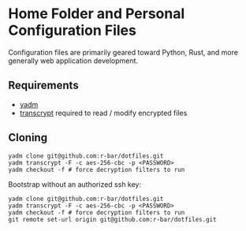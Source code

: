 # Home Folder and Personal Configuration Files

Configuration files are primarily geared toward Python, Rust, and more generally
web application development.

## Requirements
* [yadm](https://yadm.io/)
* [transcrypt](https://github.com/elasticdog/transcrypt) required to read /
  modify encrypted files

## Cloning
```
yadm clone git@github.com:r-bar/dotfiles.git
yadm transcrypt -F -c aes-256-cbc -p <PASSWORD>
yadm checkout -f # force decryption filters to run
```

Bootstrap without an authorized ssh key:
```
yadm clone git@github.com:r-bar/dotfiles.git
yadm transcrypt -F -c aes-256-cbc -p <PASSWORD>
yadm checkout -f # force decryption filters to run
git remote set-url origin git@github.com:r-bar/dotfiles.git
```
